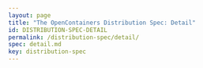 ```yaml
---
layout: page
title: "The OpenContainers Distribution Spec: Detail"
id: DISTRIBUTION-SPEC-DETAIL
permalink: /distribution-spec/detail/
spec: detail.md
key: distribution-spec
---
```

